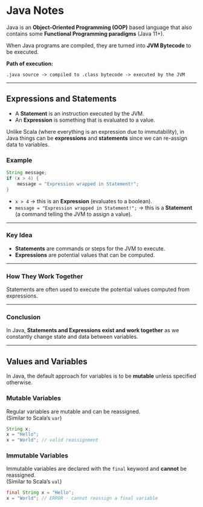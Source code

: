 # Java Notes

Java is an **Object-Oriented Programming (OOP)** based language that also contains some **Functional Programming paradigms** (Java 11+).  

When Java programs are compiled, they are turned into **JVM Bytecode** to be executed.  

**Path of execution:**
```
.java source -> compiled to .class bytecode -> executed by the JVM
```

---

## Expressions and Statements

- A **Statement** is an instruction executed by the JVM.  
- An **Expression** is something that is evaluated to a value.  

Unlike Scala (where everything is an expression due to immutability), in Java things can be **expressions** and **statements** since we can re-assign data to variables.

### Example
```java
String message;
if (x > 4) {
    message = "Expression wrapped in Statement!";
}
```

- `x > 4` → this is an **Expression** (evaluates to a boolean).  
- `message = "Expression wrapped in Statement!";` → this is a **Statement** (a command telling the JVM to assign a value).  

---

### Key Idea

- **Statements** are commands or steps for the JVM to execute.  
- **Expressions** are potential values that can be computed.  

---

### How They Work Together

Statements are often used to execute the potential values computed from expressions.  

---

### Conclusion

In Java, **Statements and Expressions exist and work together** as we constantly change state and data between variables.  

---

## Values and Variables

In Java, the default approach for variables is to be **mutable** unless specified otherwise.

### Mutable Variables
Regular variables are mutable and can be reassigned.  
(Similar to Scala’s `var`)

```java
String x;
x = "Hello";
x = "World"; // valid reassignment
```

### Immutable Variables
Immutable variables are declared with the `final` keyword and **cannot** be reassigned.  
(Similar to Scala’s `val`)

```java
final String x = "Hello";
x = "World"; // ERROR - cannot reassign a final variable
```
